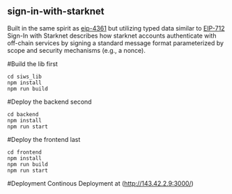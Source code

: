 ## sign-in-with-starknet

Built in the same spirit as [eip-4361](https://eips.ethereum.org/EIPS/eip-4361) 
but utilizing typed data similar to [EIP-712](https://www.starknetjs.com/docs/guides/signature/#sign-and-verify-following-eip712)
Sign-In with Starknet describes how starknet accounts authenticate with 
off-chain services by signing a standard message format parameterized by scope
and security mechanisms (e.g., a nonce). 


#Build the lib first
```shell
cd siws_lib
npm install
npm run build
```

#Deploy the backend second

```shell
cd backend
npm install
npm run start
```

#Deploy the frontend last

```shell
cd frontend
npm install
npm run build
npm run start
```

#Deployment
Continous Deployment at (http://143.42.2.9:3000/)




